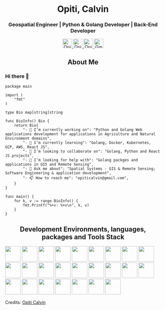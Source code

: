 <h1 align="center">Opiti, Calvin</h1>
<h3 align="center">Geospatial Engineer | Python &amp; Golang Developer | Back-End Developer</h3>
<p align="center">
    <a href="https://www.linkedin.com/in/calvin-opiti-48476a55/">
        <img src="https://www.vectorlogo.zone/logos/linkedin/linkedin-icon.svg" alt="Opiti Calvin's LinkedIn Profile" height="30" width="30">
    </a>
    <a href="https://medium.com/@opiticalvin">
        <img src="https://www.vectorlogo.zone/logos/medium/medium-tile.svg" alt="Opiti Calvin's Medium profile" height="30" width="30">
    </a>
    <a href="https://www.twitter.com/opiti_calvin">
        <img src="https://www.vectorlogo.zone/logos/twitter/twitter-tile.svg" alt="Opiti Calvin Twitter Profile" height="30" width="30">
    </a>
    <a href="mailto: opiticalvin@gmail.com">
        <img src="https://simpleicons.org/icons/gmail.svg" height="30" width="30" alt="Gmail Address">
    </a>
</p>
<h2 align="center">About Me</h2>

### Hi there 👋

```golang
package main

import (
    "fmt"
)

type Bio map[string]string

func BioInfo() Bio {
    return Bio{
        "- 🔭 I’m currently working on": "Python and Golang Web applications development for applications in Agriculture and Natural Environment domains",
        "- 🌱 I’m currently learning": "Golang, Docker, Kubernetes, GCP, AWS, React JS",
        "- 👯 I’m looking to collaborate on": "Golang, Python and React JS projects",
        "- 🤔 I’m looking for help with": "Golang packges and applications in GIS and Remote Sensing",
        "- 💬 Ask me about": "Spatial Systems - GIS & Remote Sensing; Software Engineering & application development",
        "- 📫 How to reach me": "opiticalvin@gmail.com",
    }
}

func main() {
    for k, v := range BioInfo() {
        fmt.Printf("%+v: %+v\n", k, v)
    }
}
```

<h2 align="center">Development Environments, languages, packages and Tools Stack</h2>
<!-- 
![Python](https://img.shields.io/badge/-Python-05122A?style=flat&logo=python)
![GOlang](https://img.shields.io/badge/-Golang-05122A?style=flat&logo=go)
![JavaScript](https://img.shields.io/badge/-JavaScript-05122A?style=flat&logo=javascript)
![R (statistics)](https://img.shields.io/badge/-R-05122A?style=flat&logo=R&logoColor=276DC3)
![React](https://img.shields.io/badge/-React-05122A?style=flat&logo=react)
![Django](https://img.shields.io/badge/-Django-05122A?style=flat&logo=django&logColor=092E20)
![Flask](https://img.shields.io/badge/-Flask-05122A?style=flat&logo=flask)
![HTML](https://img.shields.io/badge/-HTML-05122A?style=flat&logo=HTML5)
![CSS](https://img.shields.io/badge/-CSS-05122A?style=flat&logo=CSS3&logoColor=1572B6)
![Git](https://img.shields.io/badge/-Git-05122A?style=flat&logo=git)
![GitHub](https://img.shields.io/badge/-Github-05122A?style=flat&logo=github)
![Markdown](https://img.shields.io/badge/-Markdown-05122A?style=flat&logo=mamrkdown) -->

<p align="left">
    <img src="https://www.vectorlogo.zone/logos/linux/linux-ar21.svg" height="50">
    <img src="https://www.vectorlogo.zone/logos/ubuntu/ubuntu-ar21.svg" height="50">
    <img src="https://www.vectorlogo.zone/logos/google_cloud/google_cloud-ar21.svg" height="50">
    <img src="https://www.vectorlogo.zone/logos/linode/linode-ar21.svg" height="50">
    <img src="https://www.vectorlogo.zone/logos/python/python-ar21.svg" height="50">
    <img src="https://www.vectorlogo.zone/logos/golang/golang-ar21.svg" height="50">
    <img src="https://www.vectorlogo.zone/logos/djangoproject/djangoproject-ar21.svg" height="50">
    <img src="https://www.vectorlogo.zone/logos/pocoo_flask/pocoo_flask-ar21.svg" height="50">
    <img src="https://www.vectorlogo.zone/logos/w3_html5/w3_html5-ar21.svg" height="50">
    <img src="https://www.vectorlogo.zone/logos/javascript/javascript-ar21.svg" height="50">
    <img src="https://www.vectorlogo.zone/logos/leafletjs/leafletjs-ar21.svg" height="50">
    <img src="https://www.vectorlogo.zone/logos/reactjs/reactjs-ar21.svg" height="50">
    <img src="https://www.vectorlogo.zone/logos/nodejs/nodejs-ar21.svg" height="50">
    <img src="https://www.vectorlogo.zone/logos/mysql/mysql-ar21.svg" height="50">
    <img src="https://www.vectorlogo.zone/logos/sqlite/sqlite-ar21.svg" height="50">
    <img src="https://www.vectorlogo.zone/logos/postgresql/postgresql-ar21.svg" height="50">
    <img src="https://www.vectorlogo.zone/logos/git-scm/git-scm-ar21.svg" height="50">
    <img src="https://www.vectorlogo.zone/logos/bitbucket/bitbucket-ar21.svg" height="50">
    <img src="https://www.vectorlogo.zone/logos/github/github-ar21.svg" height="50">
    <img src="https://www.vectorlogo.zone/logos/grpcio/grpcio-ar21.svg" height="50">
    <img src="https://www.vectorlogo.zone/logos/docker/docker-ar21.svg" height="50">
    <img src="https://www.vectorlogo.zone/logos/jupyter/jupyter-ar21.svg" height="50">
    <img src="https://www.vectorlogo.zone/logos/nginx/nginx-ar21.svg" height="50">
    <img src="https://www.vectorlogo.zone/logos/yaml/yaml-ar21.svg" height="50">
    <img src="https://www.vectorlogo.zone/logos/qgis/qgis-ar21.svg" height="50">
</p>


<!--
**OpitiCalvin/OpitiCalvin** is a ✨ _special_ ✨ repository because its `README.md` (this file) appears on your GitHub profile.

Here are some ideas to get you started:

- 🔭 I’m currently working on ...
- 🌱 I’m currently learning ...
- 👯 I’m looking to collaborate on ...
- 🤔 I’m looking for help with ...
- 💬 Ask me about ...
- 📫 How to reach me: ...
- 😄 Pronouns: ...
- ⚡ Fun fact: ...
-->
Credits: [Opiti Calvin](https://github.com/OpitiCalvin)